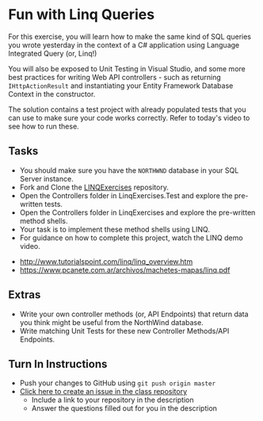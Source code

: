 # Fun with Linq Queries

For this exercise, you will learn how to make the same kind of SQL queries you wrote yesterday in the context of a C# application using Language Integrated Query (or, Linq!)

You will also be exposed to Unit Testing in Visual Studio, and some more best practices for writing Web API controllers - such as returning `IHttpActionResult` and instantiating your Entity Framework Database Context in the constructor. 

The solution contains a test project with already populated tests that you can use to make sure your code works correctly. Refer to today's video to see how to run these.

## Tasks

* You should make sure you have the `NORTHWND` database in your SQL Server instance.
* Fork and Clone the [LINQExercises](https://github.com/OriginCodeAcademy/2016-SC-WinterCohort/tree/master/Example%20Projects/linq-exercises) repository.
* Open the Controllers folder in LinqExercises.Test and explore the pre-written tests.
* Open the Controllers folder in LinqExercises and explore the pre-written method shells.
* Your task is to implement these method shells using LINQ.
* For guidance on how to complete this project, watch the LINQ demo video.

- http://www.tutorialspoint.com/linq/linq_overview.htm
- https://www.pcanete.com.ar/archivos/machetes-mapas/linq.pdf

## Extras
* Write your own controller methods (or, API Endpoints) that return data you think might be useful from the NorthWind database.
* Write matching Unit Tests for these new Controller Methods/API Endpoints.

## Turn In Instructions
* Push your changes to GitHub using `git push origin master`
* [Click here to create an issue in the class repository](https://www.github.com/OriginCodeAcademy/2016-SC-WinterCohort/issues/new?title=16-FunWithLINQ&body=1.%20Where%20can%20I%20find%20your%20repository%3F%20(Paste%20the%20url%20of%20your%20repository%20below)%0A%0A2.%20What%20did%20you%20enjoy%20most%20about%20this%20project%3F%0A%0A3.%20What%20was%20the%20toughest%20part%3F%0A%0A)
    * Include a link to your repository in the description
    * Answer the questions filled out for you in the description